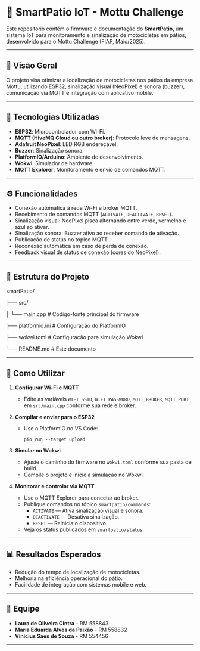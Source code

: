 # 🚦 SmartPatio IoT - Mottu Challenge

Este repositório contém o firmware e documentação do **SmartPatio**, um sistema IoT para monitoramento e sinalização de motocicletas em pátios, desenvolvido para o Mottu Challenge (FIAP, Maio/2025).

---

## 📌 Visão Geral

O projeto visa otimizar a localização de motocicletas nos pátios da empresa Mottu, utilizando ESP32, sinalização visual (NeoPixel) e sonora (buzzer), comunicação via MQTT e integração com aplicativo mobile.

---

## 🧰 Tecnologias Utilizadas

- **ESP32**: Microcontrolador com Wi-Fi.
- **MQTT (HiveMQ Cloud ou outro broker)**: Protocolo leve de mensagens.
- **Adafruit NeoPixel**: LED RGB endereçável.
- **Buzzer**: Sinalização sonora.
- **PlatformIO/Arduino**: Ambiente de desenvolvimento.
- **Wokwi**: Simulador de hardware.
- **MQTT Explorer**: Monitoramento e envio de comandos MQTT.

---

## ⚙️ Funcionalidades

- Conexão automática à rede Wi-Fi e broker MQTT.
- Recebimento de comandos MQTT (`ACTIVATE`, `DEACTIVATE`, `RESET`).
- Sinalização visual: NeoPixel pisca alternando entre verde, vermelho e azul ao ativar.
- Sinalização sonora: Buzzer ativo ao receber comando de ativação.
- Publicação de status no tópico MQTT.
- Reconexão automática em caso de perda de conexão.
- Feedback visual de status de conexão (cores do NeoPixel).

---

## 📁 Estrutura do Projeto
smartPatio/

├── src/

│ └── main.cpp # Código-fonte principal do firmware

├── platformio.ini # Configuração do PlatformIO

├── wokwi.toml # Configuração para simulação Wokwi

└── README.md # Este documento


---

## 🚀 Como Utilizar

1. **Configurar Wi-Fi e MQTT**
   - Edite as variáveis `WIFI_SSID`, `WIFI_PASSWORD`, `MQTT_BROKER`, `MQTT_PORT` em `src/main.cpp` conforme sua rede e broker.

2. **Compilar e enviar para o ESP32**
   - Use o PlatformIO no VS Code:
     ```
     pio run --target upload
     ```

3. **Simular no Wokwi**
   - Ajuste o caminho do firmware no `wokwi.toml` conforme sua pasta de build.
   - Compile o projeto e inicie a simulação no Wokwi.

4. **Monitorar e controlar via MQTT**
   - Use o MQTT Explorer para conectar ao broker.
   - Publique comandos no tópico `smartpatio/commands`:
     - `ACTIVATE` — Ativa sinalização visual e sonora.
     - `DEACTIVATE` — Desativa sinalização.
     - `RESET` — Reinicia o dispositivo.
   - Veja os status publicados em `smartpatio/status`.

---

## 📊 Resultados Esperados

- Redução do tempo de localização de motocicletas.
- Melhoria na eficiência operacional do pátio.
- Facilidade de integração com sistemas mobile e web.

---

## 👥 Equipe

- **Laura de Oliveira Cintra** - RM 558843
- **Maria Eduarda Alves da Paixão** - RM 558832
- **Vinicius Saes de Souza** - RM 554456

---
